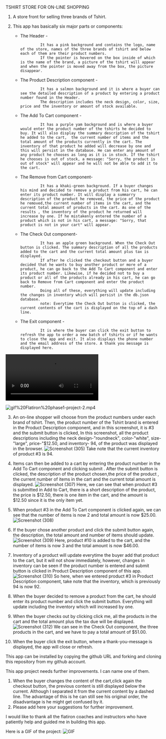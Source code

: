 TSHIRT STORE FOR ON-LINE SHOPPING



1. A store front for selling three brands of Tshirt.





2. This app has basically six major parts or components:
   * The Header - 
                  
                  It has a pink background and contains the logo, name of the store, names of the three brands of tshirt and below each of them are their product numbers.
                  If the pointer is hovered on the box inside of which is the name of the brand, a picture of the tshirt will appear and when the pointer is moved away from the box, the picture disappear.

   * The Product Description component - 
                 
                  It has a salmon background and it is where a buyer can see the detailed description of a product by entering a product number found in the Header.
                  The description includes the neck design, color, size, price and the inventory or amount of stock available.
   * The Add To Cart component -
                 
                  It has a purple yam background and is where a buyer would enter the product number of the tshirts he decided to buy. It will also display the summary description of the tshirt he added to the cart,  the current number of items and the total amount of the products currently in the cart. The inventory of that product he added will decrease by one and this will persist in the database. He can enter any amount of any product he chooses as long as it is in stock. If the tshirt he chooses is out of stock, a message: "Sorry, the product is out of stock" will appear and he will not be able to add it to the cart.
   * The Remove from Cart component-
                  
                  It has a khaki-green background. If a buyer changes his mind and decided to remove a product from his cart, he can enter its product number. It will display a summarry description of the product he removed, the price of the product he removed,the current number of items in the cart, and the current total amount of products in the cart. As one of the results , the inventory of the product he returned will increase by one. If he mistakenly entered the number of a product which is not in his cart, a message: "Sorry, that product is not in your cart" will appear.                 
   * The Check Out component-
                 
                  It has an apple green background. When the Check Out button is clicked. The summary description of all the products added to the cart and the current total amount plus tax is displayed.
                  If after he clicked the checkout button and a buyer decided that he wants to buy another product or more of a product, he can go back to the Add To Cart component and enter its product number. Likewise, if he decided not to buy a product or all of the products already in his cart, he can go back to Remove from Cart component and enter the product number.
                  Doing all of these, everything will update including the changes in inventory which will persist in the db.json database. 
                  note: Everytime the Check Out button is clicked, the current contents of the cart is displayed on the top of a dash line.
   * The Exit component -
                 
                  It is where the buyer can click the exit button to refresh the app to order a new batch of tshirts or if he wants to close the app and exit. It also displays the phone number and the email address of the store. A thank you message is displayed here.


<video src="gif%20Flatiron%20phase1-project-2.mp4" controls title="Title"></video>

![gif%20Flatiron%20phase1-project-2.mp4](https://www.youtube.com/watch?v=P8Xac8vrBfk)


3. An on-line shopper will choose from the product numbers under each brand of tshirt.
Then, the product number of the Tshirt brand is entered in the Product Description component, and in this screenshot, it is #3 and the submit button is clicked,
 In this screenshot, all the product descriptions including the neck design-"roundneck", color-"white", size-"large", price-"$12.50, and inventory- 94, of the product was displayed in the browser.
![Screenshot (305)](https://github.com/RicVUy/phase-1-project-tshirtStore/assets/126643320/3cfcf582-c04c-4ccb-8a13-2818c1f772a7)
Take note that the current inventory of product #3 is 94.





4. Items can then be added to a cart by entering the product number in the Add To Cart component and clicking submit .
After the submit button is clicked, the description of the product chosen,the price of the product , the current number of items in the cart and the current total amount  is displayed.
![Screenshot (307)](https://github.com/RicVUy/phase-1-project-tshirtStore/assets/126643320/c2d9656b-97af-4821-9799-995de225adf2)
Here, we can see that when product #3 is submitted in Add to Cart, there is a short description of the product, the price is $12.50, there is one item in the cart, and the amount is $12.50 since it is the only item yet.






6. When product #3 in the Add To Cart component is clicked again, we can see that the number of items is now 2 and total amount is now $25.00.
![Screenshot (308)](https://github.com/RicVUy/phase-1-project-tshirtStore/assets/126643320/955c5c44-d6d7-424b-9dfc-df5752251f41)





7. If the buyer chose another product and click the submit button again, the description, the total amount and number of items should update.
![Screenshot (309)](https://github.com/RicVUy/phase-1-project-tshirtStore/assets/126643320/c184d684-1a69-403c-b150-609632f54a85)
Here, product #10 is added to the cart, and the number of items is now 3 and the total amount is now $46.00.





8. Inventory of a product will update everytime the buyer add that product to the cart, but it will not show immediately, however, changes in inventory can be seen if the product number is entered and submit button is clicked in Product Description component of this app.
![Screenshot (310)](https://github.com/RicVUy/phase-1-project-tshirtStore/assets/126643320/4f089c72-1258-465c-8d33-1352be27c7fb)
So here, when we entered product #3 in Product Description component, take note that the inventory, which is previously 94 is now 92.




9. When the buyer decided to remove a product from the cart, he should enter its product number and click the submit button. Everything will update including the inventory which will increased by one.




9. When the buyer checks out by clicking click me, all the products in the cart and the total amount plus the tax due will be displayed.
![Screenshot (312)](https://github.com/RicVUy/phase-1-project-tshirtStore/assets/126643320/76569676-a0b0-4190-a8fb-0e255b949aff)
We can see in the Check Out component, the three products in the cart, and we have to pay a total amount of $51.00.





10. When the buyer click the exit button, where a thank-you-message is displayed, the app will close or refresh.




This app can be installed by copying the github URL and forking and cloning  this repository from my github account.



This app project needs further improvements. I can name one of them.
1.  When the buyer changes the content of the cart,click again the checkout button, the previous content is still displayed below the current. Although I separated it from the current content by a dashed line. The advantage  of this is he can still see his original order, the disadvantage is he might get confused by it.
2.  Please add here your suggestions for further improvement.



I would like to thank all the flatiron coaches and instructors who have patiently help and guided me in building this app.

Here is a GIF of the project:
![GIF](https://www.youtube.com/watch?v=P8Xac8vrBfk)
